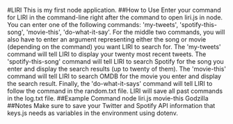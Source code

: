 #LIRI
This is my first node application. 
##How to Use
Enter your command for LIRI in the command-line right 
after the command to open liri.js in node. You can enter 
one of the following commands: 'my-tweets', 'spotify-this-song', 
'movie-this', 'do-what-it-say'. For the middle two commands, 
you will also have to enter an argument representing either 
the song or movie (depending on the command) you want LIRI to 
search for. The 'my-tweets' command will tell LIRI to display 
your twenty most recent tweets. The 'spotify-this-song' 
command will tell LIRI to search Spotify for the song you enter 
and display the search results (up to twenty of them). The 
'movie-this' command will tell LIRI to search OMDB for the 
movie you enter and display the search result. Finally, the 
'do-what-it-says' command will tell LIRI to follow the 
command in the random.txt file. LIRI will save all past 
commands in the log.txt file. 
##Example Command
node liri.js movie-this Godzilla  
##Notes
Make sure to save your Twitter and Spotify API information 
that keys.js needs as variables in the environment using 
dotenv. 